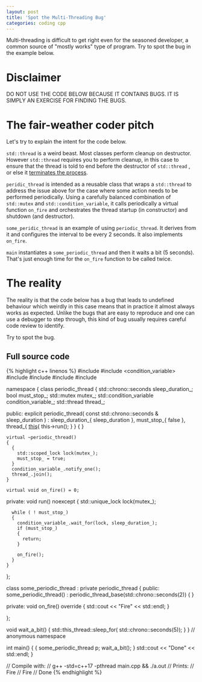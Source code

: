 ```yaml
---
layout: post
title: 'Spot the Multi-Threading Bug'
categories: coding cpp
---
```


Multi-threading is difficult to get right even for the seasoned developer, a
common source of "mostly works" type of program. Try to spot the bug in the
example below.


# Disclaimer

DO NOT USE THE CODE BELOW BECAUSE IT CONTAINS BUGS. IT IS SIMPLY AN EXERCISE
FOR FINDING THE BUGS.

# The fair-weather coder pitch

Let's try to explain the intent for the code below.

`std::thread` is a weird beast. Most classes perform cleanup on destructor.
However `std::thread` requires you to perform cleanup, in this case to ensure
that the thread is told to end before the destructor of `std::thread` , or else
it [terminates the process][terminate-on-destruct].

`peridic_thread` is intended as a reusable class that wraps a `std::thread` to
address the issue above for the case where some action needs to be performed
periodically. Using a carefully balanced combination of `std::mutex` and
`std::condition_variable`, it calls periodically a virtual function `on_fire`
and orchestrates the thread startup (in constructor) and shutdown (and
destructor).

`some_peridic_thread` is an example of using `periodic_thread`. It derives from
it and configures the interval to be every 2 seconds. It also implements
`on_fire`.

`main` instantiates a `some_periodic_thread` and then it waits a bit (5
seconds).  That's just enough time for the `on_fire` function to be called
twice.

# The reality

The reality is that the code below has a bug that leads to undefined behaviour
which weirdly in this case means that in practice it almost always works as
expected. Unlike the bugs that are easy to reproduce and one can use a
debugger to step through, this kind of bug usually requires careful code review
to identify.

Try to spot the bug.

## Full source code

{% highlight c++ linenos %}
#include <chrono>
#include <condition_variable>
#include <functional>
#include <iostream>
#include <mutex>
#include <thread>

namespace
{
  class periodic_thread
  {
    std::chrono::seconds sleep_duration_;
    bool must_stop_;
    std::mutex mutex_;
    std::condition_variable condition_variable_;
    std::thread thread_;

  public:
    explicit periodic_thread(
      const std::chrono::seconds & sleep_duration
      ) :
      sleep_duration_{ sleep_duration },
      must_stop_{ false },
      thread_{ [this](){ this->run(); } }
    {
    }

    virtual ~periodic_thread()
    {
      {
        std::scoped_lock lock(mutex_);
        must_stop_ = true;
      }
      condition_variable_.notify_one();
      thread_.join();
    }

    virtual void on_fire() = 0;

  private:
    void run() noexcept
    {
      std::unique_lock lock(mutex_);

      while ( ! must_stop_)
      {
        condition_variable_.wait_for(lock, sleep_duration_);
        if (must_stop_)
        {
          return;
        }

        on_fire();
      }
    }
  };

  class some_periodic_thread :
    private periodic_thread
  {
  public:
    some_periodic_thread() :
      periodic_thread_base(std::chrono::seconds(2))
    {
    }

  private:
    void on_fire() override
    {
      std::cout << "Fire" << std::endl;
    }

  };

  void wait_a_bit()
  {
    std::this_thread::sleep_for(
      std::chrono::seconds(5));
  }
} // anonymous namespace

int main()
{
  {
    some_periodic_thread p;
    wait_a_bit();
  }
  std::cout << "Done" << std::endl;
}

// Compile with:
//   g++ -std=c++17 -pthread main.cpp && ./a.out
// Prints:
//   Fire
//   Fire
//   Done
{% endhighlight %}


[terminate-on-destruct]:   http://www.open-std.org/jtc1/sc22/wg21/docs/papers/2008/n2802.html

